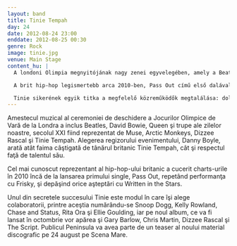 ```yaml
---
layout: band
title: Tinie Tempah
day: 24
date: 2012-08-24 23:00
enddate: 2012-08-25 00:30
genre: Rock
image: tinie.jpg
venue: Main Stage
content_hu: |
  A londoni Olimpia megnyitójának nagy zenei egyvelegében, amely a Beatlestől David Bowie-n és a Queenen át napjainkig tartott, a 21. századot négy előadó képviselte: a Muse, az Arctic Monkeys, Dizzee Rascal és Tinie Tempah. A megnyitót rendező Danny Boyle választása egyszerre mutatja a fiatal Tinie Tempah nagy-britanniai népszerűségét és elismertségét. 

  A brit hip-hop legismertebb arca 2010-ben, Pass Out című első dalával egyből meghódította a brit slágerlistát, majd a Friskyvel megismételte, a Written in the Stars-szal pedig túl is szárnyalta ezta  teljesítményt. 

  Tinie sikerének egyik titka a megfelelő közreműködők megtalálása: dolgozott már Snoop Doggal, Kelly Rowlanddel, a Chase and Status-szel, Rita Orával és Ellie Gouldinggal is, az új, októberben megjelenő lemezébe pedig Gary Barlow, Chris Martin, Dizzee Rascal és a The Script is besegít. Ebből az új anyagból is ízelítőt kap augusztus 24-én a Félsziget közönsége Tinie Tempah-től!
---
```


Amestecul muzical al ceremoniei de deschidere a Jocurilor Olimpice de Vară de la Londra a inclus Beatles, David Bowie, Queen şi trupe ale zilelor noastre, secolul XXI fiind reprezentat de Muse, Arctic Monkeys, Dizzee Rascal şi Tinie Tempah. Alegerea regizorului evenimentului, Danny Boyle, arată atât faima câştigată de tânărul britanic Tinie Tempah, cât şi respectul faţă de talentul său.  

Cel mai cunoscut reprezentant al hip-hop-ului britanic a cucerit charts-urile în 2010 încă de la lansarea primului single, Pass Out, repetând performanţa cu Frisky, şi depăşind orice aşteptări cu Written in the Stars. 

Unul din secretele succesului Tinie este modul în care îşi alege colaboratorii, printre aceştia numărându-se Snoop Dogg, Kelly Rowland, Chase and Status, Rita Ora şi Ellie Goulding, iar pe noul album, ce va fi lansat în octombrie vor apărea şi Gary Barlow, Chris Martin, Dizzee Rascal şi The Script. Publicul Peninsula va avea parte de un teaser al noului material discografic pe 24 august pe Scena Mare.
